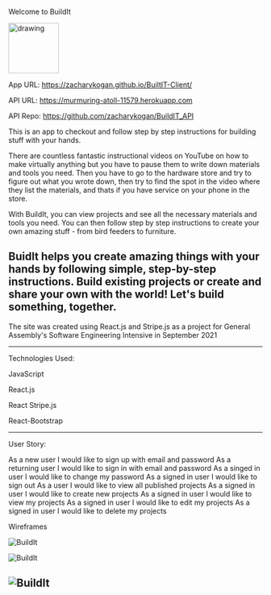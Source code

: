 
Welcome to BuildIt

<img src="https://i.ibb.co/s525gB9/tent-fire-copy.png" alt="drawing" width="100"/>

App URL: https://zacharykogan.github.io/BuiltIT-Client/

API URL: https://murmuring-atoll-11579.herokuapp.com

API Repo: https://github.com/zacharykogan/BuildIT_API

This is an app to checkout and follow step by step instructions for building stuff with your hands.

There are countless fantastic instructional videos on YouTube on how to make virtually anything but you have to pause them to write down materials and tools you need. Then you have to go to the hardware store and try to figure out what you wrote down, then try to find the spot in the video where they list the materials, and thats if you have service on your phone in the store.

With BuildIt, you can view projects and see all the necessary materials and tools you need. You can then follow step by step instructions to create your own amazing stuff - from bird feeders to furniture. 

BuidIt helps you create amazing things with your hands by following simple, step-by-step instructions. Build existing projects or create and share your own with the world! Let's build something, together.
----
The site was created using React.js and Stripe.js as a project for General Assembly's Software Engineering Intensive in September 2021

---

Technologies Used:

JavaScript

React.js

React Stripe.js 

React-Bootstrap

---
User Story:

As a new user I would like to sign up with email and password
As a returning user I would like to sign in with email and password
As a singed in user I would like to change my password
As a signed in user I would like to sign out
As a user I would like to view all published projects
As a signed in user I would like to create new projects
As a signed in user I would like to view my projects
As a signed in user I would like to edit my projects
As a signed in user I would like to delete my projects

Wireframes

![BuildIt](https://i.ibb.co/zJ7LXJs/Wireframe-1.jpg)

![BuildIt](https://i.ibb.co/T1LTNm8/Wireframe-2.jpg)

![BuildIt](https://i.ibb.co/ngwHtWt/Wireframe-3.jpg)
---


